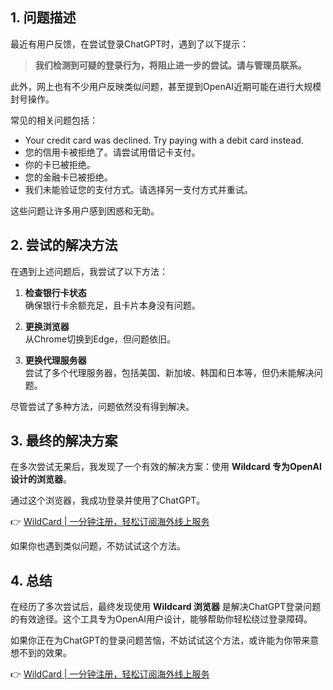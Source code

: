 ## 1. 问题描述

最近有用户反馈，在尝试登录ChatGPT时，遇到了以下提示：

> **我们检测到可疑的登录行为，将阻止进一步的尝试。请与管理员联系。**

此外，网上也有不少用户反映类似问题，甚至提到OpenAI近期可能在进行大规模封号操作。

常见的相关问题包括：

- Your credit card was declined. Try paying with a debit card instead.
- 您的信用卡被拒绝了。请尝试用借记卡支付。
- 你的卡已被拒绝。
- 您的金融卡已被拒绝。
- 我们未能验证您的支付方式。请选择另一支付方式并重试。

这些问题让许多用户感到困惑和无助。

## 2. 尝试的解决方法

在遇到上述问题后，我尝试了以下方法：

1. **检查银行卡状态**  
   确保银行卡余额充足，且卡片本身没有问题。

2. **更换浏览器**  
   从Chrome切换到Edge，但问题依旧。

3. **更换代理服务器**  
   尝试了多个代理服务器，包括美国、新加坡、韩国和日本等，但仍未能解决问题。

尽管尝试了多种方法，问题依然没有得到解决。

## 3. 最终的解决方案

在多次尝试无果后，我发现了一个有效的解决方案：使用 **Wildcard 专为OpenAI设计的浏览器**。

通过这个浏览器，我成功登录并使用了ChatGPT。

👉 [WildCard | 一分钟注册，轻松订阅海外线上服务](https://bit.ly/bewildcard)

如果你也遇到类似问题，不妨试试这个方法。

## 4. 总结

在经历了多次尝试后，最终发现使用 **Wildcard 浏览器** 是解决ChatGPT登录问题的有效途径。这个工具专为OpenAI用户设计，能够帮助你轻松绕过登录障碍。

如果你正在为ChatGPT的登录问题苦恼，不妨试试这个方法，或许能为你带来意想不到的效果。

👉 [WildCard | 一分钟注册，轻松订阅海外线上服务](https://bit.ly/bewildcard)